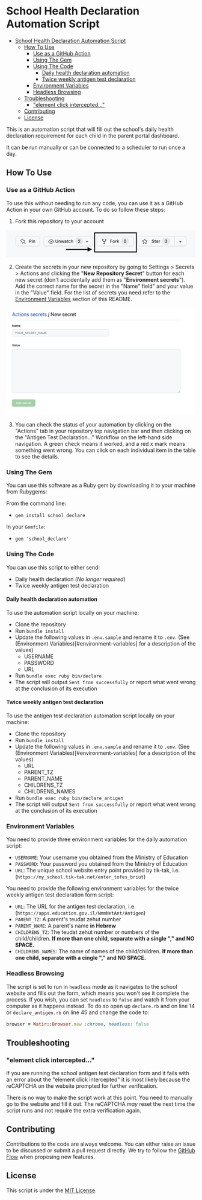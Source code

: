 # School Health Declaration Automation Script

- [School Health Declaration Automation Script](#school-health-declaration-automation-script)
  * [How To Use](#how-to-use)
    + [Use as a GitHub Action](#use-as-a-github-action)
    + [Using The Gem](#using-the-gem)
    + [Using The Code](#using-the-code)
      - [Daily health declaration automation](#daily-health-declaration-automation)
      - [Twice weekly antigen test declaration](#twice-weekly-antigen-test-declaration)
    + [Environment Variables](#environment-variables)
    + [Headless Browsing](#headless-browsing)
  * [Troubleshooting](#troubleshooting)
    + ["element click intercepted..."](#-element-click-intercepted-)
  * [Contributing](#contributing)
  * [License](#license)

This is an automation script that will fill out the school's daily health declaration requirement for each child in the parent portal dashboard.

It can be run manually or can be connected to a scheduler to run once a day.

## How To Use

### Use as a GitHub Action

To use this without needing to run any code, you can use it as a GitHub Action in your own GitHub account. To do so follow these steps:

1. Fork this repository to your account

![](readme_images/point_to_fork.png)

2. Create the secrets in your new repository by going to Settings > Secrets > Actions and clicking the "**New Repository Secret**" button for each new secret (don't accidentally add them as "**Environment secrets**"). Add the correct name for the secret in the "Name" field" and your value in the "Value" field. For the list of secrets you need refer to the [Environment Variables](#environment-variables) section of this README.

![](readme_images/new_repo_secret.png)

3. You can check the status of your automation by clicking on the "Actions" tab in your repository top navigation bar and then clicking on the "Antigen Test Declaration..." Workflow on the left-hand side navigation. A green check means it worked, and a red x mark means something went wrong. You can click on each individual item in the table to see the details.

### Using The Gem

You can use this software as a Ruby gem by downloading it to your machine from Rubygems:

From the command line:
* `gem install school_declare`

In your `Gemfile`:
* `gem 'school_declare'`

### Using The Code

You can use this script to either send:

* Daily health declaration (*No longer required*)
* Twice weekly antigen test declaration

#### Daily health declaration automation

To use the automation script locally on your machine:

* Clone the repository
* Run `bundle install`
* Update the following values in `.env.sample` and rename it to `.env`. (See (Environment Variables)[#environment-variables] for a description of the values)
  * USERNAME
  * PASSWORD
  * URL
* Run `bundle exec ruby bin/declare`
* The script will output `Sent from successfully` or report what went wrong at the conclusion of its execution

#### Twice weekly antigen test declaration

To use the antigen test declaration automation script locally on your machine:

* Clone the repository
* Run `bundle install`
* Update the following values in `.env.sample` and rename it to `.env`. (See (Environment Variables)[#environment-variables] for a description of the values)
  * URL
  * PARENT_TZ
  * PARENT_NAME
  * CHILDRENS_TZ
  * CHILDRENS_NAMES
* Run `bundle exec ruby bin/declare_antigen`
* The script will output `Sent from successfully` or report what went wrong at the conclusion of its execution

### Environment Variables

You need to provide three environment variables for the daily automation script:

* `USERNAME`: Your username you obtained from the Ministry of Education
* `PASSWORD`: Your password you obtained from the Ministry of Education
* `URL`: The unique school website entry point provided by tik-tak, i.e. (`https://my_school.tik-tak.net/enter_tofes_briut`)

You need to provide the following environment variables for the twice weekly antigen test declaration form script:

  * `URL`: The URL for the antigen test declaration, i.e. (`https://apps.education.gov.il/NmmNetAnt/Antigen`)
  * `PARENT_TZ`: A parent's teudat zehut number
  * `PARENT_NAME`: A parent's name **in Hebrew**
  * `CHILDRENS_TZ`: The teudat zehut number or numbers of the child/children. **If more than one child, separate with a single "," and NO SPACE.**
  * `CHILDRENS_NAMES`: The name of names of the child/children. **If more than one child, separate with a cingle "," and NO SPACE.**

### Headless Browsing

The script is set to run in `headless` mode as it navigates to the school website and fills out the form, which means you won't see it complete the process. If you wish, you can set `headless` to `false` and watch it from your computer as it happens instead. To do so open up `declare.rb` and on line 14 or `declare_antigen.rb` on line 45 and change the code to:

```ruby
browser = Watir::Browser.new :chrome, headless: false
```

## Troubleshooting

### "element click intercepted..."

If you are running the school antigen test declaration form and it fails with an error about the "element click intercepted" it is most likely because the reCAPTCHA on the website prompted for further verification.

There is no way to make the script work at this point. You need to manually go to the website and fill it out. The reCAPTCHA *may* reset the next time the script runs and not require the extra verification again.

## Contributing

Contributions to the code are always welcome. You can either raise an issue to be discussed or submit a pull request directly. We try to follow the [GitHub Flow](https://guides.github.com/introduction/flow/) when proposing new features.

## License

This script is under the [MIT License](LICENSE.txt).
